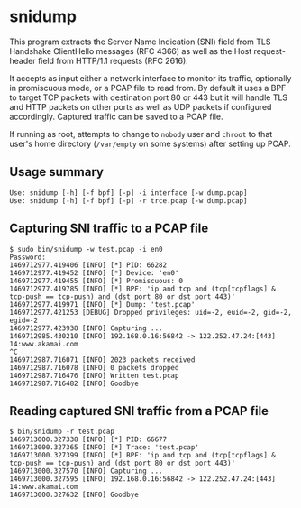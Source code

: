 # snidump
This program extracts the Server Name Indication (SNI) field from
TLS Handshake ClientHello messages (RFC 4366) as well as the Host
request-header field from HTTP/1.1 requests (RFC 2616).

It accepts as input either a network interface to monitor its traffic,
optionally in promiscuous mode, or a PCAP file to read from. By default
it uses a BPF to target TCP packets with destination port 80 or 443 but
it will handle TLS and HTTP packets on other ports as well as UDP packets
if configured accordingly. Captured traffic can be saved to a PCAP file.

If running as root, attempts to change to `nobody` user and `chroot` to
that user's home directory (`/var/empty` on some systems) after setting
up PCAP.

## Usage summary

```
Use: snidump [-h] [-f bpf] [-p] -i interface [-w dump.pcap]
Use: snidump [-h] [-f bpf] [-p] -r trce.pcap [-w dump.pcap]
```

## Capturing SNI traffic to a PCAP file

```
$ sudo bin/snidump -w test.pcap -i en0
Password:
1469712977.419406 [INFO] [*] PID: 66282
1469712977.419452 [INFO] [*] Device: 'en0'
1469712977.419455 [INFO] [*] Promiscuous: 0
1469712977.419785 [INFO] [*] BPF: 'ip and tcp and (tcp[tcpflags] & tcp-push == tcp-push) and (dst port 80 or dst port 443)'
1469712977.419971 [INFO] [*] Dump: 'test.pcap'
1469712977.421253 [DEBUG] Dropped privileges: uid=-2, euid=-2, gid=-2, egid=-2
1469712977.423938 [INFO] Capturing ...
1469712985.430210 [INFO] 192.168.0.16:56842 -> 122.252.47.24:[443] 14:www.akamai.com
^C
1469712987.716071 [INFO] 2023 packets received
1469712987.716078 [INFO] 0 packets dropped
1469712987.716476 [INFO] Written test.pcap
1469712987.716482 [INFO] Goodbye
```

## Reading captured SNI traffic from a PCAP file

```
$ bin/snidump -r test.pcap
1469713000.327338 [INFO] [*] PID: 66677
1469713000.327365 [INFO] [*] Trace: 'test.pcap'
1469713000.327399 [INFO] [*] BPF: 'ip and tcp and (tcp[tcpflags] & tcp-push == tcp-push) and (dst port 80 or dst port 443)'
1469713000.327570 [INFO] Capturing ...
1469713000.327595 [INFO] 192.168.0.16:56842 -> 122.252.47.24:[443] 14:www.akamai.com
1469713000.327632 [INFO] Goodbye
```
